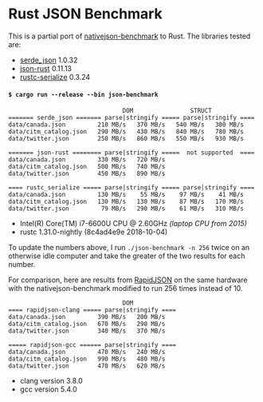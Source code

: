 # Rust JSON Benchmark

This is a partial port of
[nativejson-benchmark](https://github.com/miloyip/nativejson-benchmark)
to Rust. The libraries tested are:

- [serde\_json](https://github.com/serde-rs/json) 1.0.32
- [json-rust](https://github.com/maciejhirsz/json-rust) 0.11.13
- [rustc-serialize](https://github.com/rust-lang-nursery/rustc-serialize) 0.3.24

#### `$ cargo run --release --bin json-benchmark`

```
                                DOM                STRUCT
======= serde_json ======= parse|stringify ===== parse|stringify ====
data/canada.json         210 MB/s   370 MB/s   540 MB/s   300 MB/s
data/citm_catalog.json   290 MB/s   430 MB/s   840 MB/s   780 MB/s
data/twitter.json        250 MB/s   860 MB/s   550 MB/s   930 MB/s

======= json-rust ======== parse|stringify =====  not supported  ====
data/canada.json         330 MB/s   720 MB/s
data/citm_catalog.json   500 MB/s   740 MB/s
data/twitter.json        450 MB/s   890 MB/s

==== rustc_serialize ===== parse|stringify ===== parse|stringify ====
data/canada.json         130 MB/s    55 MB/s    97 MB/s    41 MB/s
data/citm_catalog.json   130 MB/s   130 MB/s    87 MB/s   170 MB/s
data/twitter.json         79 MB/s   290 MB/s    61 MB/s   310 MB/s
```

- Intel(R) Core(TM) i7-6600U CPU @ 2.60GHz *(laptop CPU from 2015)*
- rustc 1.31.0-nightly (8c4ad4e9e 2018-10-04)

To update the numbers above, I run `./json-benchmark -n 256` twice on an
otherwise idle computer and take the greater of the two results for each number.

For comparison, here are results from
[RapidJSON](https://github.com/miloyip/rapidjson) on the same hardware with the
nativejson-benchmark modified to run 256 times instead of 10.

```
                                DOM
==== rapidjson-clang ===== parse|stringify ====
data/canada.json         390 MB/s   200 MB/s
data/citm_catalog.json   670 MB/s   290 MB/s
data/twitter.json        340 MB/s   370 MB/s

===== rapidjson-gcc ====== parse|stringify ====
data/canada.json         470 MB/s   240 MB/s
data/citm_catalog.json   990 MB/s   480 MB/s
data/twitter.json        470 MB/s   620 MB/s
```

- clang version 3.8.0
- gcc version 5.4.0
